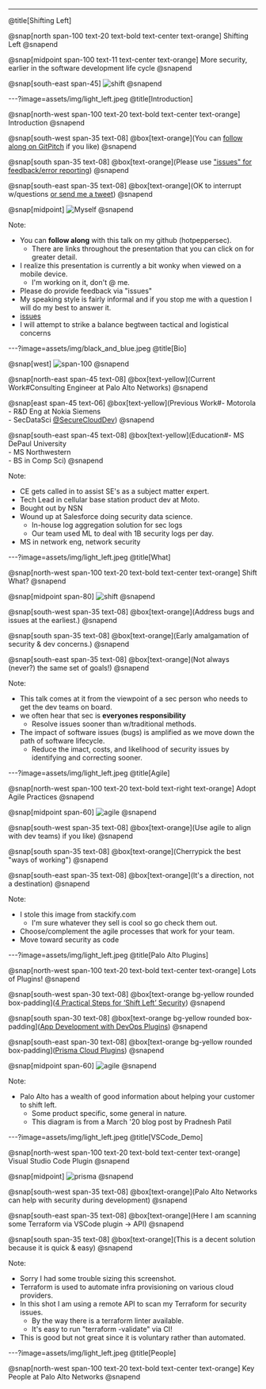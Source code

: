 ---
@title[Shifting Left]

@snap[north span-100 text-20 text-bold text-center text-orange]
Shifting Left
@snapend

@snap[midpoint span-100 text-11 text-center text-orange]
More security, earlier in the software development life cycle
@snapend

@snap[south-east span-45]
![shift](assets/img/1280px-PaloAltoNetworks_2020_Logo.svg.png)
@snapend

---?image=assets/img/light_left.jpeg
@title[Introduction]

@snap[north-west span-100 text-20 text-bold text-center text-orange]
Introduction
@snapend

@snap[south-west span-35 text-08]
@box[text-orange](You can [follow along on GitPitch](https://gitpitch.com/hotpeppersec/shifting_left/master?p=palo_alto#/) if you like)
@snapend

@snap[south span-35 text-08]
@box[text-orange](Please use ["issues" for feedback/error reporting](https://github.com/hotpeppersec/shifting_left/issues))
@snapend

@snap[south-east span-35 text-08]
@box[text-orange](OK to interrupt w/questions [or send me a tweet](https://twitter.com/TheDevilsVoice))
@snapend

@snap[midpoint]
![Myself](https://media.giphy.com/media/QQkyLVLAbQRKU/giphy.gif)
@snapend

Note:

- You can **follow along** with this talk on my github (hotpeppersec).
  - There are links throughout the presentation that you can click on for greater detail.
- I realize this presentation is currently a bit wonky when viewed on a mobile device.
  - I'm working on it, don't @ me.
- Please do provide feedback via "issues"
- My speaking style is fairly informal and if you stop me with a question I will do my best to answer it.
- [issues](https://github.com/hotpeppersec/shifting_left/issues)
- I will attempt to strike a balance begtween tactical and logistical concerns

---?image=assets/img/black_and_blue.jpeg
@title[Bio]

@snap[west]
![span-100](assets/img/2730246.jpg)
@snapend

@snap[north-east span-45 text-08]
@box[text-yellow](Current Work#Consulting Engineer at Palo Alto Networks)
@snapend

@snap[east span-45 text-06]
@box[text-yellow](Previous Work#- Motorola<br>- R&D Eng at Nokia Siemens<br>- SecDataSci [@SecureCloudDev](https://twitter.com/SecureCloudDev))
@snapend

@snap[south-east span-45 text-08]
@box[text-yellow](Education#- MS DePaul University<br>- MS Northwestern<br>- BS in Comp Sci)
@snapend

Note:

- CE gets called in to assist SE's as a subject matter expert.
- Tech Lead in cellular base station product dev at Moto.
- Bought out by NSN
- Wound up at Salesforce doing security data science.
  - In-house log aggregation solution for sec logs
  - Our team used ML to deal with 1B security logs per day.
- MS in network eng, network security

---?image=assets/img/light_left.jpeg
@title[What]

@snap[north-west span-100 text-20 text-bold text-center text-orange]
Shift What?
@snapend

@snap[midpoint span-80]
![shift](assets/img/shift_left.png)
@snapend

@snap[south-west span-35 text-08]
@box[text-orange](Address bugs and issues at the earliest.)
@snapend

@snap[south span-35 text-08]
@box[text-orange](Early amalgamation of security & dev concerns.)
@snapend

@snap[south-east span-35 text-08]
@box[text-orange](Not always (never?) the same set of goals!)
@snapend

Note:

- This talk comes at it from the viewpoint of a sec person who needs to get the dev teams on board.
- we often hear that sec is **everyones responsibility**
  - Resolve issues sooner than w/traditional methods.
- The impact of software issues (bugs) is amplified as we move down the path of software lifecycle.
  - Reduce the imact, costs, and likelihood of security issues by identifying and correcting sooner.

---?image=assets/img/light_left.jpeg
@title[Agile]

@snap[north-west span-100 text-20 text-bold text-right text-orange]
Adopt Agile Practices
@snapend

@snap[midpoint span-60]
![agile](assets/img/agile.jpeg)
@snapend

@snap[south-west span-35 text-08]
@box[text-orange](Use agile to align with dev teams) if you like)
@snapend

@snap[south span-35 text-08]
@box[text-orange](Cherrypick the best "ways of working")
@snapend

@snap[south-east span-35 text-08]
@box[text-orange](It's a direction, not a destination)
@snapend

Note:

- I stole this image from stackify.com
  - I'm sure whatever they sell is cool so go check them out.
- Choose/complement the agile processes that work for your team.
- Move toward security as code

---?image=assets/img/light_left.jpeg
@title[Palo Alto Plugins]

@snap[north-west span-100 text-20 text-bold text-center text-orange]
Lots of Plugins!
@snapend

@snap[south-west span-30 text-08]
@box[text-orange bg-yellow rounded box-padding]([4 Practical Steps for ‘Shift Left’ Security](https://blog.paloaltonetworks.com/2019/07/4-practical-steps-shift-left-security/))
@snapend

@snap[south span-30 text-08]
@box[text-orange bg-yellow rounded box-padding]([App Development with DevOps Plugins](https://blog.paloaltonetworks.com/2020/03/cloud-devops-plugins/))
@snapend

@snap[south-east span-30 text-08]
@box[text-orange bg-yellow rounded box-padding]([Prisma Cloud Plugins](https://docs.paloaltonetworks.com/prisma/prisma-cloud/prisma-cloud-admin/prisma-cloud-devops-security/prisma-cloud-plugins.html))
@snapend

@snap[midpoint span-60]
![agile](assets/img/plugins.png)
@snapend

Note:

- Palo Alto has a wealth of good information about helping your customer to shift left.
  - Some product specific, some general in nature.
  - This diagram is from a March '20 blog post by Pradnesh Patil

---?image=assets/img/light_left.jpeg
@title[VSCode_Demo]

@snap[north-west span-100 text-20 text-bold text-center text-orange]
Visual Studio Code Plugin
@snapend

@snap[midpoint]
![prisma](assets/img/prisma_api.png)
@snapend

@snap[south-west span-35 text-08]
@box[text-orange](Palo Alto Networks can help with security during development)
@snapend

@snap[south-east span-35 text-08]
@box[text-orange](Here I am scanning some Terraform via VSCode plugin -> API)
@snapend

@snap[south span-35 text-08]
@box[text-orange](This is a decent solution because it is quick & easy)
@snapend

Note:

- Sorry I had some trouble sizing this screenshot.
- Terraform is used to automate infra provisioning on various cloud providers.
- In this shot I am using a remote API to scan my Terraform for security issues.
  - By the way there is a terraform linter available.
  - It's easy to run "terraform -validate" via CI!
- This is good but not great since it is voluntary rather than automated.

---?image=assets/img/light_left.jpeg
@title[People]

@snap[north-west span-100 text-20 text-bold text-center text-orange]
Key People at Palo Alto Networks
@snapend
